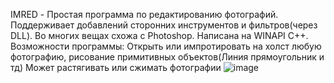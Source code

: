 IMRED - Простая программа по редактированию фотографий. 
Поддерживает добавлений сторонних инструментов и фильтров(через DLL). Во многих вещах схожа с Photoshop. Написана на WINAPI C++.
Возможности программы:
Открыть или импротировать на холст любую фотографию, рисование примитивных объектов(Линия прямоугольник и тд)
Может растягивать или сжимать фотографии
![image](https://user-images.githubusercontent.com/64206443/182832471-10e8e3e4-441a-4398-8869-6e23a97ea341.png)

